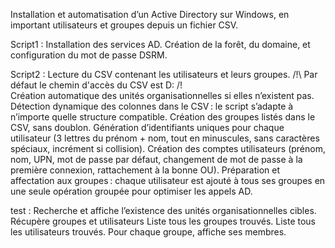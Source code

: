 Installation et automatisation d’un Active Directory sur Windows, en important utilisateurs et groupes depuis un fichier CSV.

Script1 :
Installation des services AD.
Création de la forêt, du domaine, et configuration du mot de passe DSRM.

Script2 :
Lecture du CSV contenant les utilisateurs et leurs groupes. /!\ Par défaut le chemin d'accès du CSV est D:  /!\
Création automatique des unités organisationnelles si elles n’existent pas.
Détection dynamique des colonnes dans le CSV : le script s’adapte à n’importe quelle structure compatible.
Création des groupes listés dans le CSV, sans doublon.
Génération d’identifiants uniques pour chaque utilisateur (3 lettres du prénom + nom, tout en minuscules, sans caractères spéciaux, incrément si collision).
Création des comptes utilisateurs (prénom, nom, UPN, mot de passe par défaut, changement de mot de passe à la première connexion, rattachement à la bonne OU).
Préparation et affectation aux groupes : chaque utilisateur est ajouté à tous ses groupes en une seule opération groupée pour optimiser les appels AD.

test :
Recherche et affiche l’existence des unités organisationnelles cibles.
Récupère groupes et utilisateurs
Liste tous les groupes trouvés.
Liste tous les utilisateurs trouvés.
Pour chaque groupe, affiche ses membres.
